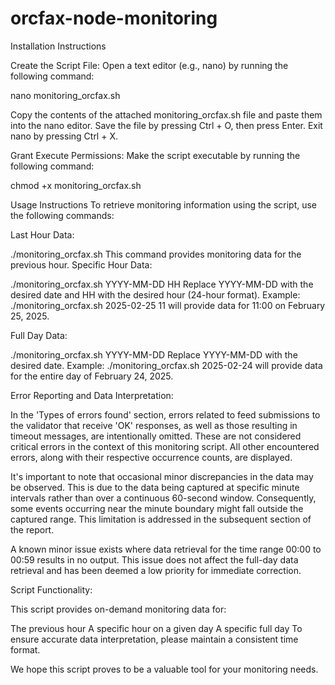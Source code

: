 # orcfax-node-monitoring
Installation Instructions

Create the Script File:
Open a text editor (e.g., nano) by running the following command:

nano monitoring_orcfax.sh                                                                                                

Copy the contents of the attached monitoring_orcfax.sh file and paste them into the nano editor.
Save the file by pressing Ctrl + O, then press Enter.
Exit nano by pressing Ctrl + X.

Grant Execute Permissions:
Make the script executable by running the following command:

chmod +x monitoring_orcfax.sh

Usage Instructions
To retrieve monitoring information using the script, use the following commands:

Last Hour Data:

./monitoring_orcfax.sh
This command provides monitoring data for the previous hour.
Specific Hour Data:

./monitoring_orcfax.sh YYYY-MM-DD HH
Replace YYYY-MM-DD with the desired date and HH with the desired hour (24-hour format).
Example: ./monitoring_orcfax.sh 2025-02-25 11 will provide data for 11:00 on February 25, 2025.

Full Day Data:

./monitoring_orcfax.sh YYYY-MM-DD
Replace YYYY-MM-DD with the desired date.
Example: ./monitoring_orcfax.sh 2025-02-24 will provide data for the entire day of February 24, 2025.

Error Reporting and Data Interpretation:

In the 'Types of errors found' section, errors related to feed submissions to the validator that receive 'OK' responses, as well as those resulting in timeout messages, are intentionally omitted. These are not considered critical errors in the context of this monitoring script. All other encountered errors, along with their respective occurrence counts, are displayed.

It's important to note that occasional minor discrepancies in the data may be observed. This is due to the data being captured at specific minute intervals rather than over a continuous 60-second window. Consequently, some events occurring near the minute boundary might fall outside the captured range. This limitation is addressed in the subsequent section of the report.

A known minor issue exists where data retrieval for the time range 00:00 to 00:59 results in no output. This issue does not affect the full-day data retrieval and has been deemed a low priority for immediate correction.

Script Functionality:

This script provides on-demand monitoring data for:

The previous hour
A specific hour on a given day
A specific full day
To ensure accurate data interpretation, please maintain a consistent time format.

We hope this script proves to be a valuable tool for your monitoring needs.


